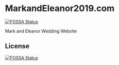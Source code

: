 # MarkandEleanor2019.com
[![FOSSA Status](https://app.fossa.io/api/projects/git%2Bgithub.com%2Fcdemi%2FMarkandEleanor2019.com.svg?type=shield)](https://app.fossa.io/projects/git%2Bgithub.com%2Fcdemi%2FMarkandEleanor2019.com?ref=badge_shield)

Mark and Eleanor Wedding Website


## License
[![FOSSA Status](https://app.fossa.io/api/projects/git%2Bgithub.com%2Fcdemi%2FMarkandEleanor2019.com.svg?type=large)](https://app.fossa.io/projects/git%2Bgithub.com%2Fcdemi%2FMarkandEleanor2019.com?ref=badge_large)